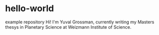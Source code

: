 # hello-world
example repository
Hi! I'm Yuval Grossman, currently writing my Masters thesys in Planetary Science at Weizmann Institute of Science. 
